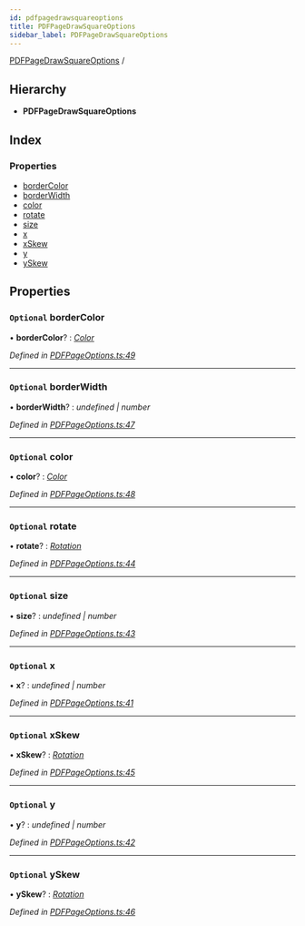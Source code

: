 ```yaml
---
id: pdfpagedrawsquareoptions
title: PDFPageDrawSquareOptions
sidebar_label: PDFPageDrawSquareOptions
---
```


[PDFPageDrawSquareOptions](pdfpagedrawsquareoptions.md) /

## Hierarchy

* **PDFPageDrawSquareOptions**

## Index

### Properties

* [borderColor](pdfpagedrawsquareoptions.md#optional-bordercolor)
* [borderWidth](pdfpagedrawsquareoptions.md#optional-borderwidth)
* [color](pdfpagedrawsquareoptions.md#optional-color)
* [rotate](pdfpagedrawsquareoptions.md#optional-rotate)
* [size](pdfpagedrawsquareoptions.md#optional-size)
* [x](pdfpagedrawsquareoptions.md#optional-x)
* [xSkew](pdfpagedrawsquareoptions.md#optional-xskew)
* [y](pdfpagedrawsquareoptions.md#optional-y)
* [ySkew](pdfpagedrawsquareoptions.md#optional-yskew)

## Properties

### `Optional` borderColor

• **borderColor**? : *[Color](../index.md#color)*

*Defined in [PDFPageOptions.ts:49](https://github.com/Hopding/pdf-lib/blob/14e8645/src/api/PDFPageOptions.ts#L49)*

___

### `Optional` borderWidth

• **borderWidth**? : *undefined | number*

*Defined in [PDFPageOptions.ts:47](https://github.com/Hopding/pdf-lib/blob/14e8645/src/api/PDFPageOptions.ts#L47)*

___

### `Optional` color

• **color**? : *[Color](../index.md#color)*

*Defined in [PDFPageOptions.ts:48](https://github.com/Hopding/pdf-lib/blob/14e8645/src/api/PDFPageOptions.ts#L48)*

___

### `Optional` rotate

• **rotate**? : *[Rotation](../index.md#rotation)*

*Defined in [PDFPageOptions.ts:44](https://github.com/Hopding/pdf-lib/blob/14e8645/src/api/PDFPageOptions.ts#L44)*

___

### `Optional` size

• **size**? : *undefined | number*

*Defined in [PDFPageOptions.ts:43](https://github.com/Hopding/pdf-lib/blob/14e8645/src/api/PDFPageOptions.ts#L43)*

___

### `Optional` x

• **x**? : *undefined | number*

*Defined in [PDFPageOptions.ts:41](https://github.com/Hopding/pdf-lib/blob/14e8645/src/api/PDFPageOptions.ts#L41)*

___

### `Optional` xSkew

• **xSkew**? : *[Rotation](../index.md#rotation)*

*Defined in [PDFPageOptions.ts:45](https://github.com/Hopding/pdf-lib/blob/14e8645/src/api/PDFPageOptions.ts#L45)*

___

### `Optional` y

• **y**? : *undefined | number*

*Defined in [PDFPageOptions.ts:42](https://github.com/Hopding/pdf-lib/blob/14e8645/src/api/PDFPageOptions.ts#L42)*

___

### `Optional` ySkew

• **ySkew**? : *[Rotation](../index.md#rotation)*

*Defined in [PDFPageOptions.ts:46](https://github.com/Hopding/pdf-lib/blob/14e8645/src/api/PDFPageOptions.ts#L46)*